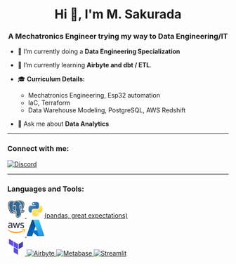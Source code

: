 <h1 align="center">Hi 👋, I'm M. Sakurada</h1>
<h3 align="center">A Mechatronics Engineer trying my way to Data Engineering/IT</h3>

- 🔭 I’m currently doing a **Data Engineering Specialization**

- 🌱 I’m currently learning **Airbyte and dbt / ETL**.

- 🎓 **Curriculum Details:**
    - Mechatronics Engineering, Esp32 automation
    - IaC, Terraform
    - Data Warehouse Modeling, PostgreSQL, AWS Redshift

- 💬 Ask me about **Data Analytics**

---

<h3 align="left">Connect with me:</h3>
<p align="left">
  <a href="https://discordapp.com/users/1042965769354498079" target="_blank" rel="noreferrer">
    <img src="https://raw.githubusercontent.com/rahuldkjain/github-profile-readme-generator/master/src/images/icons/Social/discord.svg" alt="Discord" width="40" height="40"/>
  </a>
</p>

---

<h3 align="left">Languages and Tools:</h3>
<p align="left">
  <a href="https://www.postgresql.org" target="_blank" rel="noreferrer">
    <img src="https://raw.githubusercontent.com/devicons/devicon/master/icons/postgresql/postgresql-original.svg" alt="PostgreSQL" width="40" height="40"/>
  </a>
  <a href="https://www.python.org" target="_blank" rel="noreferrer">
    <img src="https://raw.githubusercontent.com/devicons/devicon/master/icons/python/python-original.svg" alt="Python" width="40" height="40"/>(pandas, great expectations)
  </a>
  <br/>
  <a href="https://aws.amazon.com" target="_blank" rel="noreferrer">
    <img src="https://raw.githubusercontent.com/devicons/devicon/master/icons/amazonwebservices/amazonwebservices-original-wordmark.svg" alt="AWS" width="40" height="40"/>
  </a>
  <a href="https://azure.microsoft.com" target="_blank" rel="noreferrer">
    <img src="https://raw.githubusercontent.com/devicons/devicon/master/icons/azure/azure-original.svg" alt="Azure" width="40" height="40"/>
  </a>
  <br/>
  <a href="https://www.terraform.io" target="_blank" rel="noreferrer">
    <img src="https://raw.githubusercontent.com/devicons/devicon/master/icons/terraform/terraform-original.svg" alt="Terraform" width="40" height="40"/>
  </a>
  <a href="https://airbyte.com" target="_blank" rel="noreferrer">
    <img src="https://avatars.githubusercontent.com/u/59758427?s=200&amp;v=4" alt="Airbyte" width="40" height="40"/>
  </a>
  <a href="https://www.metabase.com" target="_blank" rel="noreferrer">
    <img src="https://www.metabase.com/images/logo.svg" alt="Metabase" width="40" height="40"/>
  </a>
  <a href="https://streamlit.io" target="_blank" rel="noreferrer">
    <img src="https://user-images.githubusercontent.com/7164864/217935870-c0bc60a3-6fc0-4047-b011-7b4c59488c91.png" alt="Streamlit" width="40" height="40"/>
  </a>
</p>
